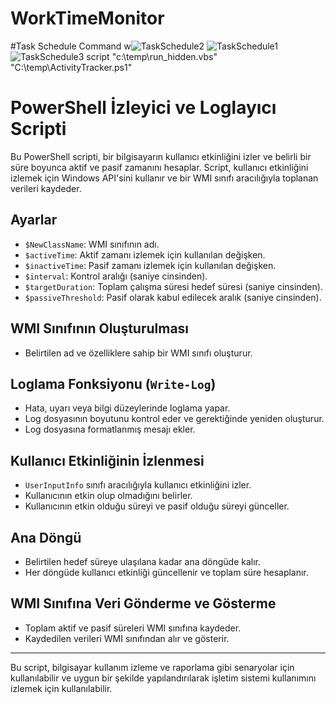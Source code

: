 # WorkTimeMonitor
#Task Schedule Command
w![TaskSchedule2](https://github.com/armagansavas/WorkTimeMonitor/assets/90199849/ba323ee1-d42c-4337-84f8-af2a9e2b66f0)
![TaskSchedule1](https://github.com/armagansavas/WorkTimeMonitor/assets/90199849/7e5ca559-f919-40de-adb4-bb5c2f6d7bca)
![TaskSchedule3](https://github.com/armagansavas/WorkTimeMonitor/assets/90199849/22871426-d5aa-40be-9eaf-355d19161ae2)
script "c:\temp\run_hidden.vbs" "C:\temp\ActivityTracker.ps1"



# PowerShell İzleyici ve Loglayıcı Scripti

Bu PowerShell scripti, bir bilgisayarın kullanıcı etkinliğini izler ve belirli bir süre boyunca aktif ve pasif zamanını hesaplar. Script, kullanıcı etkinliğini izlemek için Windows API'sini kullanır ve bir WMI sınıfı aracılığıyla toplanan verileri kaydeder.

## Ayarlar

- `$NewClassName`: WMI sınıfının adı.
- `$activeTime`: Aktif zamanı izlemek için kullanılan değişken.
- `$inactiveTime`: Pasif zamanı izlemek için kullanılan değişken.
- `$interval`: Kontrol aralığı (saniye cinsinden).
- `$targetDuration`: Toplam çalışma süresi hedef süresi (saniye cinsinden).
- `$passiveThreshold`: Pasif olarak kabul edilecek aralık (saniye cinsinden).

## WMI Sınıfının Oluşturulması

- Belirtilen ad ve özelliklere sahip bir WMI sınıfı oluşturur.

## Loglama Fonksiyonu (`Write-Log`)

- Hata, uyarı veya bilgi düzeylerinde loglama yapar.
- Log dosyasının boyutunu kontrol eder ve gerektiğinde yeniden oluşturur.
- Log dosyasına formatlanmış mesajı ekler.

## Kullanıcı Etkinliğinin İzlenmesi

- `UserInputInfo` sınıfı aracılığıyla kullanıcı etkinliğini izler.
- Kullanıcının etkin olup olmadığını belirler.
- Kullanıcının etkin olduğu süreyi ve pasif olduğu süreyi günceller.

## Ana Döngü

- Belirtilen hedef süreye ulaşılana kadar ana döngüde kalır.
- Her döngüde kullanıcı etkinliği güncellenir ve toplam süre hesaplanır.

## WMI Sınıfına Veri Gönderme ve Gösterme

- Toplam aktif ve pasif süreleri WMI sınıfına kaydeder.
- Kaydedilen verileri WMI sınıfından alır ve gösterir.

---

Bu script, bilgisayar kullanım izleme ve raporlama gibi senaryolar için kullanılabilir ve uygun bir şekilde yapılandırılarak işletim sistemi kullanımını izlemek için kullanılabilir.
